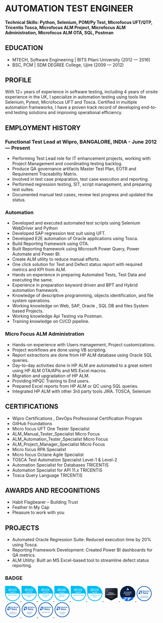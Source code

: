 # AUTOMATION TEST ENGINEER 

#### Technical Skills: Python, Selenium, POM/Py Test, Microfocus UFT/QTP, Tricentis Tosca, Microfocus ALM Project, Microfocus ALM Administration, Microfocus ALM OTA, SQL, Postman


## EDUCATION								       		
- MTECH, Software Engineering | BITS Pilani University  (2012 — 2016)	 			        		
- BSC, PCM | SDM DEGREE College, Ujire (2009 — 2012)

## PROFILE
With 12+ years of experience in software testing, including 4 years of onsite experience in the UK, I specialize in automation testing using tools like Selenium, Pytest, Microfocus UFT and Tosca. Certified in multiple automation frameworks, I have a proven track record of developing end-to-end testing solutions and improving operational efficiency.

## EMPLOYMENT HISTORY
### Functional Test Lead at Wipro, BANGALORE, INDIA   - June 2012 — Present
- Performing Test Lead role for IT enhancement projects, working with Project Management and coordinating testing backlog.
- Produce QA governance artifacts Master Test Plan, EOTR and Requirement Traceability Matrix.
- Involved in test case preparation, test case execution and reporting.
- Performed regression testing, SIT, script management, and preparing test suites.
- Documented manual test cases, review test progress and updated the status.

### Automation
- Developed and executed automated test scripts using Selenium WebDriver and Python
- Developed SAP regression test suit using UFT.
- Developed E2E automation of Oracle applications using Tosca.
- Build Reporting framework using OTA.
- Built Reporting framework using Microsoft Power Query, Power Automate and Power BI.
- Create ALM utility to reduce manual efforts.
- One click solution for Test and Defect status report with required metrics and KPI from ALM.
- Hands on experience in preparing Automated Tests, Test Data and executing the same.
- Experience in preparation keyword driven and BPT and Hybrid automation framework.
- Knowledge of descriptive programming, objects identification, and file system operations.
- Working knowledge on Web, SAP, Oracle , SQL DB and files System based Projects.
- Working knowledge Api Testing via Postman.
- Training knowledge on CI/CD pipeline.

### Micro Focus ALM Administration
- Hands-on experience with Users management, Project customizations. 
- Project workflows are done using VB scripting. 
- Report extractions are done from HP ALM database using Oracle SQL queries. 
- Day-to-day activities done in HP ALM are automated to a great extent using HP ALM OTA/APIs and MS Excel macros.
- Migration and upgradation of HP ALM. 
- Providing HPQC Training to End users. 
- Prepared Excel reports from HP ALM or QC using SQL queries. 
- Integrated HP ALM with other 3rd party tools JIRA. TOSCA, Selenium

## CERTIFICATIONS
- Wipro Certifications , DevOps Professional Certification Program
- GitHub Foundations
- Micro focus UFT One Tester Specialist 
- ALM_Manual_Tester_Specialist Micro Focus 
- ALM_Automation_Tester_Specialist Micro Focus 
- ALM_Project_Manager_Specialist Micro Focus 
- Micro focus RPA Specialist 
- Micro focus Octane Agile Specialist 
- TOSCA Test Automation Specialist Level-1 & Level-2 
- Automation Specialist for Databases TRICENTIS 
- Automation Specialist for API 11.x TRICENTIS 
- Tosca Query Language TRICENTIS

## AWARDS AND RECOGNITIONS
- Habit Flagbearer – Building Trust 
- Feather In My Cap 
- Pleasure to work with you

## PROJECTS
- Automated Oracle Regression Suite: Reduced execution time by 20% using Tosca.
- Reporting Framework Development: Created Power BI dashboards for QA metrics.
- ALM Utility: Built an MS Excel-based tool to streamline defect status reporting.


### BADGE

<a href="https://www.credly.com/go/NrnELu60" target="_blank">
    <img src="assets/img/UFT-One-Tester-Specialist.png" alt="UFT-One-Tester-Specialist" title="UFT One Specialist" width="50">
</a>
<a href="https://www.credly.com/go/QXBluvVv" target="_blank">
    <img src="assets/img/ALM-Automation-Tester-Specialist.png" alt="ALM-Automation-Tester-Specialist" title="ALM Automation Tester Specialist" width="50">
</a>
<a href="https://www.credly.com/go/gAWIPWZh" target="_blank">
    <img src="assets/img/ALM-Manual-Tester-Specialist.png" alt="ALM-Manual-Tester-Specialist" title="ALM Manual Tester Specialist" width="50">
</a>
<a href="https://www.credly.com/go/sfTv6Wlo" target="_blank">
    <img src="assets/img/ALM-Project-Manager.png" alt="ALM-Project-Manager" title="ALM Project Manager" width="50">
</a>
<a href="https://www.credly.com/go/jbwlKXe8" target="_blank">
    <img src="assets/img/ALM-Octane-Agiile-Specialist.png" alt="ALM Octane Agiile Specialist" title="ALM Octane Agiile Specialist" width="50">
</a>
<a href="https://www.credly.com/go/cyYehmjW" target="_blank">
    <img src="assets/img/LoadRunner-Pro-Tester-Specialist.png" alt="LoadRunner-Pro-Tester-Specialist" title="LoadRunner-Pro Tester Specialist" width="50">
</a>

<a href="https://www.credly.com/go/O95gEa49" target="_blank">
    <img src="assets/img/githubfundation.png" alt="GitHub Foundations" title="GitHub Foundations" width="50">
</a>
<a href="https://university.atlassian.com/student/award/omXqR266XRuoXNehVVNVDBhj" target="_blank">
    <img src="assets/img/jirafundamentals.png" alt="Jira Fundamentals" title="Jira Fundamentals" width="50">
</a>

<a href="https://verify.skilljar.com/c/mv49rm3nkd45" target="_blank">
    <img src="assets/img/Automating-web-application-testing.png" alt="Automating Web Application Testing" title="Automating Web Application Testing" width="50">
</a>
<a href="https://verify.skilljar.com/c/44yq8knjjytv" target="_blank">
    <img src="assets/img/Automation-Specialist-for-API.png" alt="Automation Specialist for API" title="Automation Specialist for API" width="50">
</a>
<a href="https://verify.skilljar.com/c/vwfxv53ya7id" target="_blank">
    <img src="assets/img/Automating-Database.png" alt="Automating Database" title="Automating Database" width="50">
</a>
<a href="https://verify.skilljar.com/c/ynkbocqfbf3y" target="_blank">
    <img src="assets/img/Automating-SAP.png" alt="Automating SAP" title="Automating SAP" width="50">
</a>
<a href="https://verify.skilljar.com/c/jj6koguj8yyb" target="_blank">
    <img src="assets/img/Tosca-Query-Language.png" alt="Tosca Query Language" title="Tosca Query Language" width="50">
</a>


<!-- <img src="assets/images/badges/cert1.png" style="margin-right: 10px;" alt="Certification 1"> -->